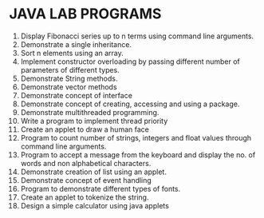 # JAVA LAB PROGRAMS

1. Display Fibonacci series up to n terms using command line arguments.
2. Demonstrate a single inheritance.
3. Sort n elements using an array.
4. Implement constructor overloading by passing different number of parameters of different types.
5. Demonstrate String methods.
6. Demonstrate vector methods
7. Demonstrate concept of interface
8. Demonstrate concept of creating, accessing and using a package.
9. Demonstrate multithreaded programming.
10. Write a program to implement thread priority
11. Create an applet to draw a human face
12. Program to count number of strings, integers and float values through command line arguments.
13. Program to accept a message from the keyboard and display the no. of words and non alphabetical characters.
14. Demonstrate creation of list using an applet.
15. Demonstrate concept of event handling
16. Program to demonstrate different types of fonts.
17. Create an applet to tokenize the string.
18. Design a simple calculator using java applets
